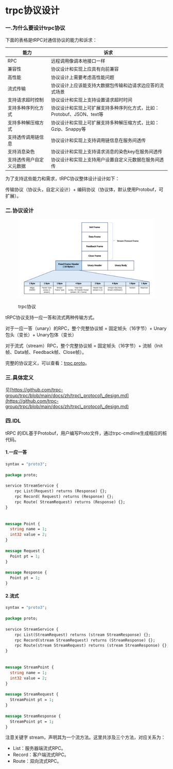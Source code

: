 # trpc协议设计

### 一.为什么要设计trpc协议

下面的表格是tRPC对通信协议的能力和诉求：

| 能力           | 诉求                                          |
| ------------ | ------------------------------------------- |
| RPC          | 远程调用像调本地接口一样                                |
| 兼容性          | 协议设计和实现上应具有向前兼容                             |
| 高性能          | 协议设计上需要考虑高性能问题                              |
| 流式传输         | 协议设计上应该能支持大数据包传输和边请求边应答的流式场景                |
| 支持请求超时控制     | 协议设计和实现上支持设置请求超时时间                          |
| 支持多种序列化方式    | 协议设计和实现上可扩展支持多种序列化方式，比如：Protobuf、JSON、text等 |
| 支持多种解压缩方式    | 协议设计和实现上可扩展支持多种解压缩方式，比如：Gzip、Snappy等        |
| 支持透传调用链信息    | 协议设计和实现上支持调用链信息在服务间透传                       |
| 支持消息染色       | 协议设计和实现上支持请求消息的染色key在服务间透传                  |
| 支持透传用户自定义元数据 | 协议设计和实现上支持用户设置自定义元数据在服务间透传                  |

为了支持这些能力和需求，tRPC协议整体设计设计如下：

传输协议（协议头，自定义设计）+ 编码协议（协议体，默认使用Protobuf，可扩展）。

### 二.协议设计

<figure><img src="../../.gitbook/assets/image (3) (1) (1) (1) (1).png" alt=""><figcaption><p>trpc协议</p></figcaption></figure>

tRPC协议支持一应一答和流式两种传输方式。

对于一应一答（unary）的RPC，整个完整协议帧 = 固定帧头（16字节）+ Unary包头（变长）+ Unary包体（变长）

对于流式（stream）RPC，整个完整协议帧 = 固定帧头（16字节）+ 流帧（Init帧、Data帧、Feedback帧、Close帧）。

完整的协议定义，可以查看：[trpc.proto](https://github.com/trpc-group/trpc/blob/main/trpc/trpc.proto)。

### 三.具体定义

见[https://github.com/trpc-group/trpc/blob/main/docs/zh/trpc\_protocol\_design.md](https://github.com/trpc-group/trpc/blob/main/docs/zh/trpc\_protocol\_design.md)

### 四.IDL

tRPC 的IDL基于Protobuf，用户编写Proto文件，通过trpc-cmdline生成相应的桩代码。

#### 1.一应一答

```protobuf
syntax = "proto3";

package proto;

service StreamService {
    rpc List(Request) returns (Response) {};
    rpc Record( Request) returns (Response) {};
    rpc Route( StreamRequest) returns (Response) {};
}


message Point {
  string name = 1;
  int32 value = 2;
}

message Request {
  Point pt = 1;
}

message Response {
  Point pt = 1;
}
```

#### 2.流式

```protobuf
syntax = "proto3";

package proto;

service StreamService {
    rpc List(StreamRequest) returns (stream StreamResponse) {};
    rpc Record(stream StreamRequest) returns (StreamResponse) {};
    rpc Route(stream StreamRequest) returns (stream StreamResponse) {};
}


message StreamPoint {
  string name = 1;
  int32 value = 2;
}

message StreamRequest {
  StreamPoint pt = 1;
}

message StreamResponse {
  StreamPoint pt = 1;
}
```

注意关键字 stream，声明其为一个流方法。这里共涉及三个方法，对应关系为：

* List：服务器端流式RPC。
* Record：客户端流式RPC。
* Route：双向流式RPC。
